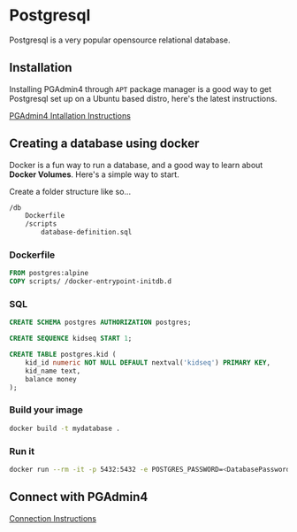 # Postgresql

Postgresql is a very popular opensource relational database.

## Installation

Installing PGAdmin4 through `APT` package manager is a good way to get Postgresql set up on a Ubuntu based distro, here's the latest instructions.

<a href="https://www.pgadmin.org/download/pgadmin-4-apt/" target="_blank" class="md-button">PGAdmin4 Intallation Instructions</a>

## Creating a database using docker

Docker is a fun way to run a database, and a good way to learn about **Docker Volumes**. Here's a simple way to start.

Create a folder structure like so...

```sh
/db
    Dockerfile
    /scripts
        database-definition.sql
```

### Dockerfile

```Dockerfile
FROM postgres:alpine
COPY scripts/ /docker-entrypoint-initdb.d
```

### SQL

```sql
CREATE SCHEMA postgres AUTHORIZATION postgres;

CREATE SEQUENCE kidseq START 1;

CREATE TABLE postgres.kid (
    kid_id numeric NOT NULL DEFAULT nextval('kidseq') PRIMARY KEY,
    kid_name text,
    balance money
);
```

### Build your image

```sh
docker build -t mydatabase .
```

### Run it

```sh
docker run --rm -it -p 5432:5432 -e POSTGRES_PASSWORD=<DatabasePassword> mydatabase
```

## Connect with PGAdmin4

<a href="" target="_blank" class="md-button">Connection Instructions</a>